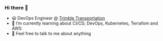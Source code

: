 ### Hi there 👋

- :smiley: DevOps Engineer @ [Trimble Transportation](https://www.trimble.com/Industries/Transportation/) 
- 🌱 I’m currently learning about CI/CD, DevOps, Kubernetes, Terrafom and AWS
- 💬 Feel free to talk to me about anything
